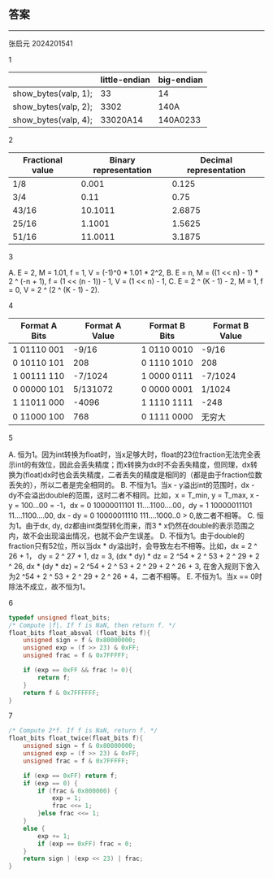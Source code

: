## 答案
---
张启元 2024201541

1

|                      | little-endian | big-endian |
| -------------------- | ------------- | ---------- |
| show_bytes(valp, 1); |   33            |     14       |
| show_bytes(valp, 2); |       3302        |       140A     |
| show_bytes(valp, 4); |       33020A14        |       140A0233     |

2

| Fractional value | Binary representation | Decimal representation |
|------------------|-----------------------|------------------------|
| 1/8              |     0.001       |          0.125      |
| 3/4              |     0.11      |     0.75        |
| 43/16                 | 10.1011        |   2.6875             |
| 25/16            |    1.1001         |   1.5625            |
|   51/16       |       11.0011            | 3.1875                 |

3

A. E = 2, M = 1.01, f = 1, V = (-1)^0 \* 1.01 \* 2^2,
B. E = n, M = ((1 << n) - 1) \* 2 ^ (-n + 1), f = (1 << (n - 1)) - 1, V = (1 << n) - 1,
C. E = 2 ^ (K - 1) - 2, M = 1,  f = 0, V = 2 ^ (2 ^ (K - 1) - 2).

4

| Format A Bits | Format A Value | Format B Bits | Format B Value |
|---------------|----------------|---------------|----------------|
| 1 01110 001   |-9/16 | 1 0110 0010   | -9/16 |
| 0 10110 101   |208  | 0 1110 1010 |  208  |
| 1 00111 110   | -7/1024 | 1 0000 0111 | -7/1024    |
| 0 00000 101   | 5/131072    |  0 0000 0001 |  1/1024  |
| 1 11011 000   | -4096 |  1 1110 1111   | -248   |
| 0 11000 100   |   768  | 0 1111 0000    | 无穷大 |

5

A. 恒为1。因为int转换为float时，当x足够大时，float的23位fraction无法完全表示int的有效位，因此会丢失精度；而x转换为dx时不会丢失精度，但同理，dx转换为(float)dx时也会丢失精度，二者丢失的精度是相同的（都是由于fraction位数丢失的），所以二者是完全相同的。
B. 不恒为1。当x - y溢出int的范围时，dx - dy不会溢出double的范围，这时二者不相同。比如，x = T_min, y = T_max, x - y = 100...00 = -1，dx = 0 10000011101 11....1100....00，dy = 1 10000011101 11....1100....00, dx - dy = 0 10000011110 111....1000..0 > 0,故二者不相等。
C. 恒为1。由于dx, dy, dz都由int类型转化而来，而3 \* x仍然在double的表示范围之内，故不会出现溢出情况，也就不会产生误差。
D. 不恒为1。由于double的fraction只有52位，所以当dx \* dy溢出时，会导致左右不相等。比如，dx = 2 ^ 26 + 1， dy = 2 ^ 27 + 1, dz = 3, (dx \* dy) \* dz = 2 ^54 + 2 ^ 53 + 2 ^ 29 + 2 ^ 26, dx \* (dy \* dz) = 2 ^54 + 2 ^ 53 + 2 ^ 29 + 2 ^ 26 + 3, 在舍入规则下舍入为2 ^54 + 2 ^ 53 + 2 ^ 29 + 2 ^ 26 + 4，二者不相等。
E. 不恒为1。当x == 0时除法不成立，故不恒为1。

6

```c
typedef unsigned float_bits;
/* Compute |f|. If f is NaN, then return f. */
float_bits float_absval (float_bits f){
    unsigned sign = f & 0x80000000;
    unsigned exp = (f >> 23) & 0xFF;
    unsigned frac = f & 0x7FFFFF;

    if (exp == 0xFF && frac != 0){
        return f;
    }
    return f & 0x7FFFFFF;
}
```

7

```c
/* Compute 2*f. If f is NaN, return f. */
float_bits float_twice(float_bits f){
    unsigned sign = f & 0x80000000;
    unsigned exp = (f >> 23) & 0xFF;
    unsigned frac = f & 0x7FFFFF;

    if (exp == 0xFF) return f;
    if (exp == 0) {
        if (frac & 0x800000) {
            exp = 1;
            frac <<= 1;
        }else frac <<= 1;
    }
    else {
        exp += 1;
        if (exp == 0xFF) frac = 0;
    }
    return sign | (exp << 23) | frac;
}
```
